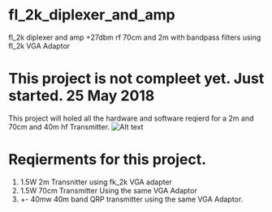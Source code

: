 # fl_2k_diplexer_and_amp
fl_2k diplexer and amp +27dbm rf 70cm and 2m with bandpass filters using fl_2k VGA Adaptor
# This project is not compleet yet. Just started. 25 May 2018
This project will holed all the hardware and software reqierd for a 2m and 70cm and 40m hf Transmitter.
![Alt text](FM_Repeater_1.jpg?raw=true "Block diagram")<br>
# Reqierments for this project.
1) 1.5W 2m Transnitter using fk_2k VGA adapter
2) 1.5W 70cm Transmitter Using the same VGA Adaptor
3) +- 40mw 40m band QRP transmitter using the same VGA Adaptor.
